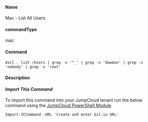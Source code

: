 #### Name

Mac - List All Users

#### commandType

mac

#### Command

```
dscl . list /Users | grep -v '^_' | grep -v 'daemon' | grep -v 'nobody' | grep -v 'root'
```

#### Description


#### *Import This Command*

To import this command into your JumpCloud tenant run the below command using the [JumpCloud PowerShell Module](https://github.com/TheJumpCloud/support/wiki/Installing-the-JumpCloud-PowerShell-Module)

```
Import-JCCommand -URL 'Create and enter Git.io URL'
```
